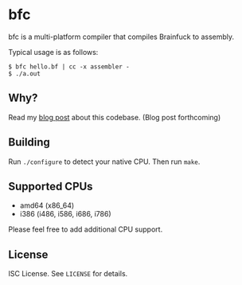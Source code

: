 bfc
===
bfc is a multi-platform compiler that compiles Brainfuck to assembly.

Typical usage is as follows:
```
$ bfc hello.bf | cc -x assembler -
$ ./a.out
```

Why?
----
Read my
[blog post]()
about this codebase.
(Blog post forthcoming)

Building
--------
Run `./configure` to detect your native CPU.
Then run `make`.

Supported CPUs
--------------
* amd64 (x86_64)
* i386 (i486, i586, i686, i786)

Please feel free to add additional CPU support.

License
-------
ISC License.
See `LICENSE` for details.
